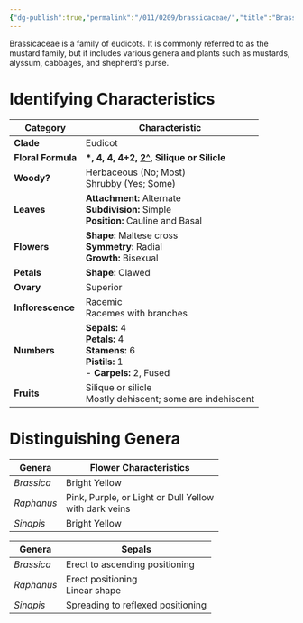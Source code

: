 ```yaml
---
{"dg-publish":true,"permalink":"/011/0209/brassicaceae/","title":"Brassicaceae","tags":["BIOL320"],"created":"2025-03-07T00:42:17.490-08:00","updated":"2025-03-07T11:24:53.070-08:00"}
---
```


Brassicaceae is a family of eudicots. It is commonly referred to as the mustard family, but it includes various genera and plants such as mustards, alyssum, cabbages, and shepherd’s purse.
# Identifying Characteristics

| Category           | Characteristic                                                                                |
| ------------------ | --------------------------------------------------------------------------------------------- |
| **Clade**          | Eudicot                                                                                       |
| **Floral Formula** | **\*, 4, 4, 4+2, <u>2^</u>, Silique or Silicle**                                              |
| **Woody?**         | Herbaceous (No; Most)<br>Shrubby (Yes; Some)                                                  |
| **Leaves**         | **Attachment:** Alternate<br>**Subdivision:** Simple<br>**Position:** Cauline and Basal       |
| **Flowers**        | **Shape:** Maltese cross<br>**Symmetry:** Radial<br>**Growth:** Bisexual                      |
| **Petals**         | **Shape:** Clawed                                                                             |
| **Ovary**          | Superior                                                                                      |
| **Inflorescence**  | Racemic<br>Racemes with branches                                                              |
| **Numbers**        | **Sepals:** 4<br>**Petals:** 4<br>**Stamens:** 6<br>**Pistils:** 1<br>- **Carpels:** 2, Fused |
| **Fruits**         | Silique or silicle<br>Mostly dehiscent; some are indehiscent                                  |
# Distinguishing Genera

| Genera     | Flower Characteristics                                   |
| ---------- | -------------------------------------------------------- |
| *Brassica* | Bright Yellow                                            |
| *Raphanus* | Pink, Purple, or Light or Dull Yellow<br>with dark veins |
| *Sinapis*  | Bright Yellow                                            |

| Genera     | Sepals                            |
| ---------- | --------------------------------- |
| *Brassica* | Erect to ascending positioning    |
| *Raphanus* | Erect positioning<br>Linear shape |
| *Sinapis*  | Spreading to reflexed positioning |